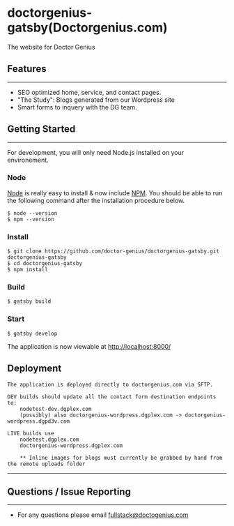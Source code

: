 # doctorgenius-gatsby(Doctorgenius.com)

The website for Doctor Genius

## Features

---

- SEO optimized home, service, and contact pages.
- "The Study": Blogs generated from our Wordpress site
- Smart forms to inquery with the DG team.

## Getting Started

---

For development, you will only need Node.js installed on your environement.

### Node

[Node](http://nodejs.org/) is really easy to install & now include [NPM](https://npmjs.org/).
You should be able to run the following command after the installation procedure
below.

    $ node --version
    $ npm --version

### Install

    $ git clone https://github.com/doctor-genius/doctorgenius-gatsby.git doctorgenius-gatsby
    $ cd doctorgenius-gatsby
    $ npm install

### Build

    $ gatsby build

### Start

    $ gatsby develop

The application is now viewable at [http://localhost:8000/](http://localhost:8000/)

## Deployment

    The application is deployed directly to doctorgenius.com via SFTP.

    DEV builds should update all the contact form destination endpoints to: 
        nodetest-dev.dgplex.com
        (possibly) also doctorgenius-wordpress.dgplex.com -> doctorgenius-wordpress.dgpd3v.com

    LIVE builds use
        nodetest.dgplex.com
        doctorgenius-wordpress.dgplex.com

        ** Inline images for blogs must currently be grabbed by hand from the remote uploads folder

---

## Questions / Issue Reporting

---

- For any questions please email fullstack@doctogenius.com
